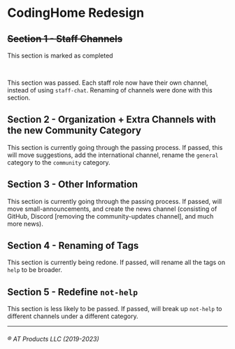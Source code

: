 <h1>CodingHome Redesign</h1>

<s><h2> Section 1 - Staff Channels</h2></s>
<p>This section is marked as completed</p>
<br>
<p> This section was passed. Each staff role now have their own channel, instead of using <code>staff-chat</code>. Renaming of channels were done with this section.</p>
<h2>Section 2 - Organization + Extra Channels with the new Community Category</h2>
<p> This section is currently going through the passing process. If passed, this will move suggestions, add the international channel, rename the <code>general</code> category to the <code>community</code> category. </p>
<h2>Section 3 - Other Information</h2>
<p> This section is currently going through the passing process. If passed, will move small-announcements, and create the news channel (consisting of GitHub, Discord [removing the community-updates channel], and much more news). </p>
<h2>Section 4 - Renaming of Tags</h2>
<p> This section is currently being redone. If passed, will rename all the tags on <code>help</code> to be broader. </p>
<h2>Section 5 - Redefine <code>not-help</code> </h2>
<p> This section is less likely to be passed. If passed, will break up <code>not-help</code> to different channels under a different category. </p>
<hr>
<h6> &reg; AT Products LLC (2019-2023) </h6>
